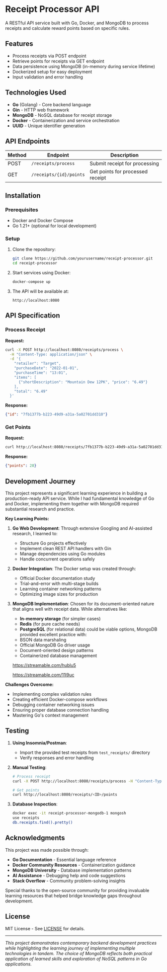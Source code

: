 # Receipt Processor API

A RESTful API service built with Go, Docker, and MongoDB to process receipts and calculate reward points based on specific rules.

## Features
- Process receipts via POST endpoint
- Retrieve points for receipts via GET endpoint
- Data persistence using MongoDB (in-memory during service lifetime)
- Dockerized setup for easy deployment
- Input validation and error handling

## Technologies Used
- **Go** (Golang) - Core backend language
- **Gin** - HTTP web framework
- **MongoDB** - NoSQL database for receipt storage
- **Docker** - Containerization and service orchestration
- **UUID** - Unique identifier generation

## API Endpoints
| Method | Endpoint                | Description                     |
|--------|-------------------------|---------------------------------|
| POST   | `/receipts/process`     | Submit receipt for processing   |
| GET    | `/receipts/{id}/points` | Get points for processed receipt|

## Installation

### Prerequisites
- Docker and Docker Compose
- Go 1.21+ (optional for local development)

### Setup
1. Clone the repository:
   ```bash
   git clone https://github.com/yourusername/receipt-processor.git
   cd receipt-processor
   ```

2. Start services using Docker:
   ```bash
   docker-compose up
   ```

3. The API will be available at:
   ```http
   http://localhost:8080
   ```

## API Specification

### Process Receipt
**Request:**
```bash
curl -X POST http://localhost:8080/receipts/process \
  -H "Content-Type: application/json" \
  -d '{
    "retailer": "Target",
    "purchaseDate": "2022-01-01",
    "purchaseTime": "13:01",
    "items": [
      {"shortDescription": "Mountain Dew 12PK", "price": "6.49"}
    ],
    "total": "6.49"
  }'
```

**Response:**
```json
{"id": "7fb1377b-b223-49d9-a31a-5a02701dd310"}
```

### Get Points
**Request:**
```bash
curl http://localhost:8080/receipts/7fb1377b-b223-49d9-a31a-5a02701dd310/points
```

**Response:**
```json
{"points": 28}
```

## Development Journey

This project represents a significant learning experience in building a production-ready API service. While I had fundamental knowledge of Go and Docker, implementing them together with MongoDB required substantial research and practice.

**Key Learning Points:**
1. **Go Web Development**: Through extensive Googling and AI-assisted research, I learned to:
   - Structure Go projects effectively
   - Implement clean REST API handlers with Gin
   - Manage dependencies using Go modules
   - Handle concurrent operations safely

2. **Docker Integration**: The Docker setup was created through:
   - Official Docker documentation study
   - Trial-and-error with multi-stage builds
   - Learning container networking patterns
   - Optimizing image sizes for production

3. **MongoDB Implementation**: Chosen for its document-oriented nature that aligns well with receipt data. While alternatives like:
   - **In-memory storage** (for simpler cases)
   - **Redis** (for pure cache needs)
   - **PostgreSQL** (for relational data)
   could be viable options, MongoDB provided excellent practice with:
   - BSON data marshaling
   - Official MongoDB Go driver usage
   - Document-oriented design patterns
   - Containerized database management

   <https://streamable.com/hublu5>

   <https://streamable.com/11l9uc>

**Challenges Overcome:**
- Implementing complex validation rules
- Creating efficient Docker-compose workflows
- Debugging container networking issues
- Ensuring proper database connection handling
- Mastering Go's context management

## Testing
1. **Using Insomnia/Postman**:
   - Import the provided test receipts from `test_receipts/` directory
   - Verify responses and error handling

2. **Manual Testing**:
   ```bash
   # Process receipt
   curl -X POST http://localhost:8080/receipts/process -H "Content-Type: application/json" -d @test_receipts/receipt-1.json

   # Get points
   curl http://localhost:8080/receipts/<ID>/points
   ```

3. **Database Inspection**:
   ```bash
   docker exec -it receipt-processor-mongodb-1 mongosh
   use receipts
   db.receipts.find().pretty()
   ```

## Acknowledgments
This project was made possible through:
- **Go Documentation** - Essential language reference
- **Docker Community Resources** - Containerization guidance
- **MongoDB University** - Database implementation patterns
- **AI Assistance** - Debugging help and code suggestions
- **Stack Overflow** - Community problem-solving insights

Special thanks to the open-source community for providing invaluable learning resources that helped bridge knowledge gaps throughout development.

## License
MIT License - See [LICENSE](LICENSE) for details.

---

_This project demonstrates contemporary backend development practices while highlighting the learning journey of implementing multiple technologies in tandem. The choice of MongoDB reflects both practical application of learned skills and exploration of NoSQL patterns in Go applications._
```
